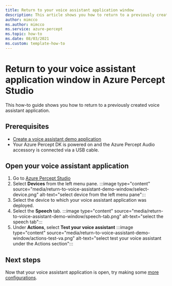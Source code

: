 ```yaml
---
title: Return to your voice assistant application window
description: This article shows you how to return to a previously created voice assistant application window. 
author: mimcco
ms.author: mimcco
ms.service: azure-percept
ms.topic: how-to 
ms.date: 08/03/2021
ms.custom: template-how-to
---
```


# Return to your voice assistant application window in Azure Percept Studio

This how-to guide shows you how to return to a previously created voice assistant application.

## Prerequisites

- [Create a voice assistant demo application](./tutorial-no-code-speech.md)
- Your Azure Percept DK is powered on and the Azure Percept Audio accessory is connected via a USB cable.

## Open your voice assistant application
1. Go to [Azure Percept Studio](https://portal.azure.com/#blade/AzureEdgeDevices/Main/overview)
1. Select **Devices** from the left menu pane.
    :::image type="content" source="media/return-to-voice-assistant-demo-window/select-device.png" alt-text="select device from the left menu pane":::
1. Select the device to which your voice assistant application was deployed.
1. Select the **Speech** tab.
    :::image type="content" source="media/return-to-voice-assistant-demo-window/speech-tab.png" alt-text="select the speech tab":::
1. Under **Actions**, select **Test your voice assistant**
    :::image type="content" source="media/return-to-voice-assistant-demo-window/actions-test-va.png" alt-text="select test your voice assistant under the Actions section":::

## Next steps
Now that your voice assistant application is open, try making some [more configurations](./how-to-manage-voice-assistant.md).

